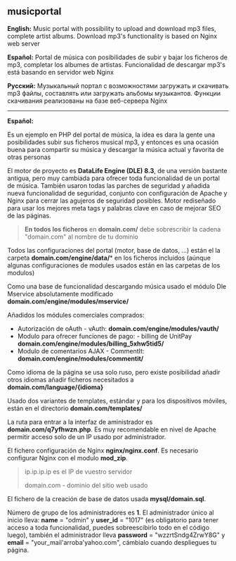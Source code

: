 ## musicportal

**English:** Music portal with possibility to upload and download mp3 files, complete artist albums. Download mp3's functionality is based on Nginx web server

**Español:** Portal de música con posibilidades de subir y bajar los ficheros de mp3, completar los albumes de artistas. Funcionalidad de descargar mp3's está basando en servidor web Nginx 

**Русский:** Музыкальный портал с возможностями загружать и скачивать mp3 файлы, составлять или загружать альбомы музыкантов. Функции скачивания реализованы на базе веб-сервера Nginx

___

**Español:**

Es un ejemplo en PHP del portal de música, la idea es dara la gente una posibilidades  subir sus ficheros  musical mp3, y entonces es una ocasión buena para compartir su música y descargar la música actual y favorita de otras personas

El motor de proyecto es **DataLife Engine (DLE) 8.3**, de una versión bastante antigua, pero muy cambiada para ofrecer toda funcionalidad de un portal de música. También usaron todas las parches de seguridad y añadida nueva funcionalidad de seguridad, conjunto con configuración de Apache y Nginx para cerrar las agujeros de seguridad posibles. Motor rediseñado para usar los mejores meta tags y palabras clave en caso de mejorar SEO de las páginas.

> **En todos los ficheros** en **domain.com/** debe sobrescribir la cadena "domain.com" al nombre de tu dominio

Todos las configuraciones del portal (motor, base de datos, ...) están el la carpeta **domain.com/engine/data/*** en los ficheros incluidos (aúnque algunas configuraciones de modules usados están en las carpetas de los modulos)

Como una base de funcionalidad descargando música usado el módulo Dle Mservice absolutamente modificado **domain.com/engine/modules/mservice/**

Añadidos los módules comerciales comprados:
  * Autorización de oAuth - vAuth: **domain.com/engine/modules/vauth/**
  * Modulo para ofrecer funciones de pago: - billing de UnitPay **domain.com/engine/modules/billing_5xhw5tid5/**
  * Modulo de comentarios AJAX - CommentIt: **domain.com/engine/modules/commentit/**

Como idioma de la página se usa solo ruso, pero existe posibilidad añadir otros idiomas añadir ficheros necesitados a **domain.com/language/{idioma}**

Usado dos variantes de templates, estándar y para los dispositivos móviles, están en el directorio **domain.com/templates/**

La ruta para entrar a la interfaz de aministrador es **domain.com/q7yfhwzn.php**. Es muy recomendable en nivel de Apache permitir acceso solo de un IP usado por administrador.

El fichero configuración de Nginx **nginx/nginx.conf**. Es necesario configurar Nginx con el modulo **mod_zip**.
> ip.ip.ip.ip es el IP de vuestro servidor
> 
> domain.com - dominio del sitio web usado

El fichero de la creación de base de datos usada **mysql/domain.sql**.

Número de grupo de los administradores es **1**. El administrador único al inicio lleva: **name** = "odmin" y **user_id** = "1017" (es obligatorio para tener acceso a toda funcionalidad, puedes sobreescibirlo todo en el código luego), también el administrador lleva **password** = "wzzrtSndg4ZrwY8G" y **email** = "your_mail'arroba'yahoo.com", cámbialo cuando despliegues tu página.